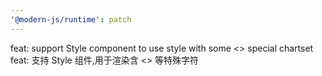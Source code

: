 ```yaml
---
'@modern-js/runtime': patch
---
```


feat: support Style component to use style with some <> special chartset
feat: 支持 Style 组件,用于渲染含 <> 等特殊字符
